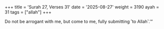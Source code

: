 +++
title = 'Surah 27, Verses 31'
date = '2025-08-27'
weight = 3190
ayah = 31
tags = ["allah"]
+++

Do not be arrogant with me, but come to me, fully submitting ˹to Allah˺.’”